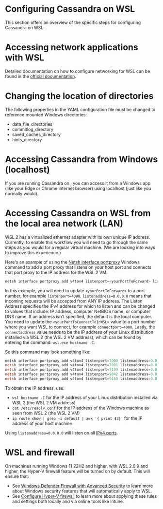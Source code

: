 # Configuring Cassandra on WSL

This section offers an overview of the specific steps for configuring Cassandra on WSL.

# Accessing network applications with WSL

Detailed documentation on how to configure networking for WSL can be found in the [official documentation](https://learn.microsoft.com/en-us/windows/wsl/networking).

# Changing the location of directories

The following properties in the YAML configuration file must be changed to reference mounted Windows directories:

* data_file_directories
* commitlog_directory
* saved_caches_directory
* hints_directory

# Accessing Cassandra from Windows (localhost)

If you are running Cassandra on , you can access it from a Windows app (like your Edge or Chrome internet browser) using localhost (just like you normally would).

# Accessing Cassandra on WSL from the local area network (LAN)

WSL 2 has a virtualized ethernet adapter with its own unique IP address. Currently, to enable this workflow you will need to go through the same steps as you would for a regular virtual machine. (We are looking into ways to improve this experience.)

Here's an example of using the [Netsh interface portproxy](https://learn.microsoft.com/en-us/windows-server/networking/technologies/netsh/netsh-interface-portproxy) Windows command to add a port proxy that listens on your host port and connects that port proxy to the IP address for the WSL 2 VM.

```PowerShell
netsh interface portproxy add v4tov4 listenport=<yourPortToForward> listenaddress=0.0.0.0 connectport=<yourPortToConnectToInWSL> connectaddress=(wsl hostname -I)
```

In this example, you will need to update `<yourPortToForward>` to a port number, for example `listenport=4000`. `listenaddress=0.0.0.0` means that incoming requests will be accepted from ANY IP address. The Listen Address specifies the IPv4 address for which to listen and can be changed to values that include: IP address, computer NetBIOS name, or computer DNS name. If an address isn't specified, the default is the local computer. You need to update the `<yourPortToConnectToInWSL>` value to a port number where you want WSL to connect, for example `connectport=4000`. Lastly, the `connectaddress` value needs to be the IP address of your Linux distribution installed via WSL 2 (the WSL 2 VM address), which can be found by entering the command: `wsl.exe hostname -I`.

So this command may look something like:

```PowerShell
netsh interface portproxy add v4tov4 listenport=7000 listenaddress=0.0.0.0 connectport=7000 connectaddress=172.27.16.245
netsh interface portproxy add v4tov4 listenport=7001 listenaddress=0.0.0.0 connectport=7001 connectaddress=172.27.16.245
netsh interface portproxy add v4tov4 listenport=7199 listenaddress=0.0.0.0 connectport=7199 connectaddress=172.27.16.245
netsh interface portproxy add v4tov4 listenport=9042 listenaddress=0.0.0.0 connectport=9042 connectaddress=172.27.16.245
netsh interface portproxy add v4tov4 listenport=9160 listenaddress=0.0.0.0 connectport=9160 connectaddress=172.27.16.245
```

To obtain the IP address, use:
* `wsl hostname -I` for the IP address of your Linux distribution installed via WSL 2 (the WSL 2 VM address)
* `cat /etc/resolv.conf` for the IP address of the Windows machine as seen from WSL 2 (the WSL 2 VM)
* `ip route show | grep -i default | awk '{ print $3}'` for the IP address of your host machine

Using `listenaddress=0.0.0.0` will listen on all [IPv4 ports](https://stackoverflow.com/questions/9987409/want-to-know-what-is-ipv4-and-ipv6#:%7E:text=The%20basic%20difference%20is%20the,whereas%20IPv6%20has%20128%20bits.).

# WSL and firewall

On machines running Windows 11 22H2 and higher, with WSL 2.0.9 and higher, the Hyper-V firewall feature will be turned on by default. This will ensure that:

* See [Windows Defender Firewall with Advanced Security](https://learn.microsoft.com/en-us/windows/security/operating-system-security/network-security/windows-firewall/windows-firewall-with-advanced-security) to learn more about Windows security features that will automatically apply to WSL.
* See [Configure Hyper-V firewall](https://learn.microsoft.com/en-us/windows/security/operating-system-security/network-security/windows-firewall/hyper-v-firewall) to learn more about applying these rules and settings both locally and via online tools like Intune.